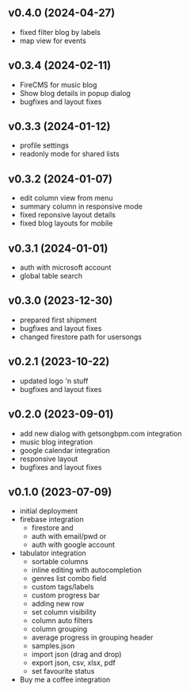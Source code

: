 v0.4.0 (2024-04-27)
-------------------
- fixed filter blog by labels
- map view for events

v0.3.4 (2024-02-11)
-------------------
- FireCMS for music blog
- Show blog details in popup dialog
- bugfixes and layout fixes

v0.3.3 (2024-01-12)
-------------------
- profile settings
- readonly mode for shared lists

v0.3.2 (2024-01-07)
-------------------
- edit column view from menu
- summary column in responsive mode
- fixed reponsive layout details
- fixed blog layouts for mobile

v0.3.1 (2024-01-01)
-------------------
- auth with microsoft account
- global table search

v0.3.0 (2023-12-30)
-------------------
- prepared first shipment
- bugfixes and layout fixes
- changed firestore path for usersongs

v0.2.1 (2023-10-22)
-------------------
- updated logo 'n stuff
- bugfixes and layout fixes

v0.2.0 (2023-09-01)
-------------------
- add new dialog with getsongbpm.com integration
- music blog integration
- google calendar integration
- responsive layout
- bugfixes and layout fixes

v0.1.0 (2023-07-09)
-------------------
- initial deployment
- firebase integration
  - firestore and
  - auth with email/pwd or
  - auth with google account
- tabulator integration
  - sortable columns
  - inline editing with autocompletion
  - genres list combo field
  - custom tags/labels
  - custom progress bar
  - adding new row
  - set column visibility
  - column auto filters
  - column grouping 
  - average progress in grouping header
  - samples.json
  - import json (drag and drop)
  - export json, csv, xlsx, pdf
  - set favourite status
- Buy me a coffee integration